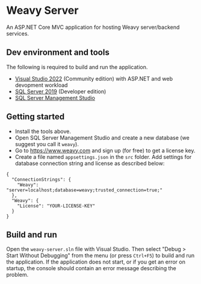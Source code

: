 # Weavy Server

An ASP.NET Core MVC application for hosting Weavy server/backend services.

## Dev environment and tools

The following is required to build and run the application.

* [Visual Studio 2022](https://visualstudio.microsoft.com/vs) (Community edition) with ASP.NET and web devopment workload
* [SQL Server 2019](https://www.microsoft.com/en-us/sql-server/sql-server-downloads) (Developer edition)
* [SQL Server Management Studio](https://docs.microsoft.com/en-us/sql/ssms/download-sql-server-management-studio-ssms)

## Getting started

* Install the tools above. 
* Open SQL Server Management Studio and create a new database (we suggest you call it `weavy`).
* Go to https://www.weavy.com and sign up (for free) to get a license key.
* Create a file named `appsettings.json` in the `src` folder. Add settings for database connection string and license as described below:

```
{
  "ConnectionStrings": {
    "Weavy": "server=localhost;database=weavy;trusted_connection=true;"
  },
  "Weavy": {
    "License": "YOUR-LICENSE-KEY"
  }
}

```

## Build and run

Open the `weavy-server.sln` file with Visual Studio. Then select "Debug > Start Without Debugging" from the menu (or press `Ctrl+F5`) to build and run the application.
If the application does not start, or if you get an error on startup, the console should contain an error message describing the problem.
